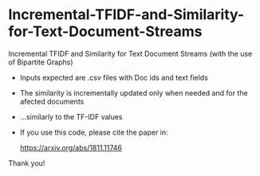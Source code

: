 # Incremental-TFIDF-and-Similarity-for-Text-Document-Streams
Incremental TFIDF and Similarity for Text Document Streams (with the use of Bipartite Graphs)

 - Inputs expected are .csv files with Doc ids and text fields
 - The similarity is incrementally updated only when needed and for the afected documents
 - ...similarly to the TF-IDF values
 - If you use this code, please cite the paper in:
 
      https://arxiv.org/abs/1811.11746
      
  Thank you!
